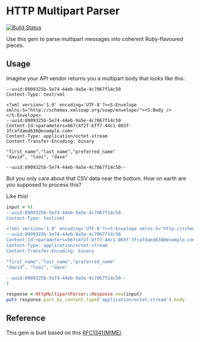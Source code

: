 # HTTP Multipart Parser

[![Build Status](https://travis-ci.org/cultureamp/http_multipart_parser.svg?branch=master)](https://travis-ci.org/cultureamp/http_multipart_parser)

Use this gem to parse multipart messages into coherent Ruby-flavoured pieces.

## Usage

Imagine your API vendor returns you a multipart body that looks like this:

    --uuid:0909325b-5e74-44eb-9a5e-4c7067f14c50
    Content-Type: text/xml

    <?xml version='1.0' encoding='UTF-8'?><S:Envelope xmlns:S="http://schemas.xmlsoap.org/soap/envelope/"><S:Body /></S:Envelope>
    --uuid:0909325b-5e74-44eb-9a5e-4c7067f14c50
    Content-Id:<parameters=b67c4f2f-bff7-44c1-865f-3fcafdaed638@example.com>
    Content-Type: application/octet-stream
    Content-Transfer-Encoding: binary

    "first_name","last_name","preferred_name"
    "david", "looi", "dave"

    --uuid:0909325b-5e74-44eb-9a5e-4c7067f14c50--

But you only care about that CSV data near the bottom. How on earth are you supposed to process this?

Like this!

```ruby
input = %(
--uuid:0909325b-5e74-44eb-9a5e-4c7067f14c50
Content-Type: text/xml

<?xml version='1.0' encoding='UTF-8'?><S:Envelope xmlns:S="http://schemas.xmlsoap.org/soap/envelope/"><S:Body /></S:Envelope>
--uuid:0909325b-5e74-44eb-9a5e-4c7067f14c50
Content-Id:<parameters=b67c4f2f-bff7-44c1-865f-3fcafdaed638@example.com>
Content-Type: application/octet-stream
Content-Transfer-Encoding: binary

"first_name","last_name","preferred_name"
"david", "looi", "dave"

--uuid:0909325b-5e74-44eb-9a5e-4c7067f14c50--
)

response = HttpMultipartParser::Response.new(input)
puts response.part_by_content_type('application/octet-stream').body
```

## Reference

This gem is built based on this [RFC1341(MIME)](https://www.w3.org/Protocols/rfc1341/7_2_Multipart.html).
